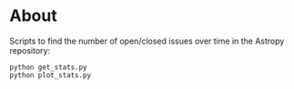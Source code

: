 About
=====

Scripts to find the number of open/closed issues over time in the 
Astropy repository:

    python get_stats.py
    python plot_stats.py
